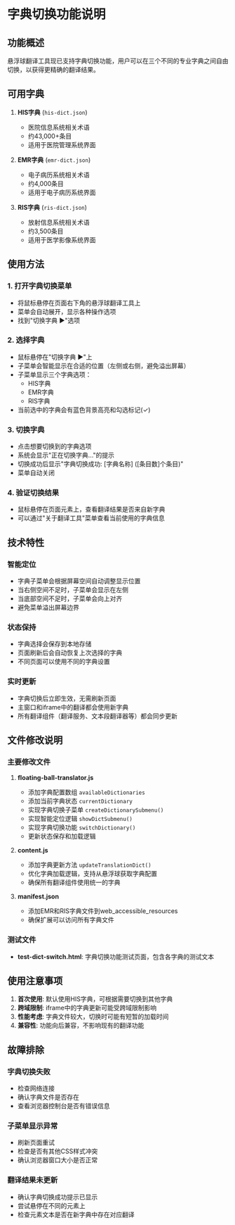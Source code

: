 # 字典切换功能说明

## 功能概述

悬浮球翻译工具现已支持字典切换功能，用户可以在三个不同的专业字典之间自由切换，以获得更精确的翻译结果。

## 可用字典

1. **HIS字典** (`his-dict.json`)
   - 医院信息系统相关术语
   - 约43,000+条目
   - 适用于医院管理系统界面

2. **EMR字典** (`emr-dict.json`)
   - 电子病历系统相关术语
   - 约4,000条目
   - 适用于电子病历系统界面

3. **RIS字典** (`ris-dict.json`)
   - 放射信息系统相关术语
   - 约3,500条目
   - 适用于医学影像系统界面

## 使用方法

### 1. 打开字典切换菜单
- 将鼠标悬停在页面右下角的悬浮球翻译工具上
- 菜单会自动展开，显示各种操作选项
- 找到"切换字典 ▶"选项

### 2. 选择字典
- 鼠标悬停在"切换字典 ▶"上
- 子菜单会智能显示在合适的位置（左侧或右侧，避免溢出屏幕）
- 子菜单显示三个字典选项：
  - HIS字典
  - EMR字典  
  - RIS字典
- 当前选中的字典会有蓝色背景高亮和勾选标记(✓)

### 3. 切换字典
- 点击想要切换到的字典选项
- 系统会显示"正在切换字典..."的提示
- 切换成功后显示"字典切换成功: [字典名称] ([条目数]个条目)"
- 菜单自动关闭

### 4. 验证切换结果
- 鼠标悬停在页面元素上，查看翻译结果是否来自新字典
- 可以通过"关于翻译工具"菜单查看当前使用的字典信息

## 技术特性

### 智能定位
- 字典子菜单会根据屏幕空间自动调整显示位置
- 当右侧空间不足时，子菜单会显示在左侧
- 当底部空间不足时，子菜单会向上对齐
- 避免菜单溢出屏幕边界

### 状态保持
- 字典选择会保存到本地存储
- 页面刷新后会自动恢复上次选择的字典
- 不同页面可以使用不同的字典设置

### 实时更新
- 字典切换后立即生效，无需刷新页面
- 主窗口和iframe中的翻译都会使用新字典
- 所有翻译组件（翻译服务、文本段翻译器等）都会同步更新

## 文件修改说明

### 主要修改文件

1. **floating-ball-translator.js**
   - 添加字典配置数组 `availableDictionaries`
   - 添加当前字典状态 `currentDictionary`
   - 实现字典切换子菜单 `createDictionarySubmenu()`
   - 实现智能定位逻辑 `showDictSubmenu()`
   - 实现字典切换功能 `switchDictionary()`
   - 更新状态保存和加载逻辑

2. **content.js**
   - 添加字典更新方法 `updateTranslationDict()`
   - 优化字典加载逻辑，支持从悬浮球获取字典配置
   - 确保所有翻译组件使用统一的字典

3. **manifest.json**
   - 添加EMR和RIS字典文件到web_accessible_resources
   - 确保扩展可以访问所有字典文件

### 测试文件

- **test-dict-switch.html**: 字典切换功能测试页面，包含各字典的测试文本

## 使用注意事项

1. **首次使用**: 默认使用HIS字典，可根据需要切换到其他字典
2. **跨域限制**: iframe中的字典更新可能受跨域限制影响
3. **性能考虑**: 字典文件较大，切换时可能有短暂的加载时间
4. **兼容性**: 功能向后兼容，不影响现有的翻译功能

## 故障排除

### 字典切换失败
- 检查网络连接
- 确认字典文件是否存在
- 查看浏览器控制台是否有错误信息

### 子菜单显示异常
- 刷新页面重试
- 检查是否有其他CSS样式冲突
- 确认浏览器窗口大小是否正常

### 翻译结果未更新
- 确认字典切换成功提示已显示
- 尝试悬停在不同的元素上
- 检查元素文本是否在新字典中存在对应翻译
